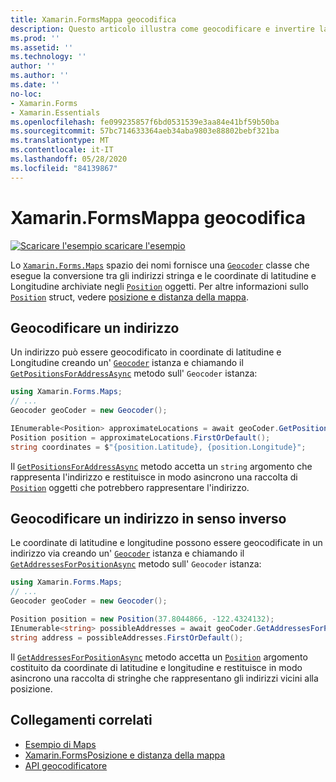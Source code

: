 ```yaml
---
title: Xamarin.FormsMappa geocodifica
description: Questo articolo illustra come geocodificare e invertire la mappa geografica dei dati, usando Xamarin.Forms . Esegue il mapping della classe geocodificar.
ms.prod: ''
ms.assetid: ''
ms.technology: ''
author: ''
ms.author: ''
ms.date: ''
no-loc:
- Xamarin.Forms
- Xamarin.Essentials
ms.openlocfilehash: fe099235857f6bd0531539e3aa84e41bf59b50ba
ms.sourcegitcommit: 57bc714633364aeb34aba9803e88802bebf321ba
ms.translationtype: MT
ms.contentlocale: it-IT
ms.lasthandoff: 05/28/2020
ms.locfileid: "84139867"
---
```

# <a name="xamarinforms-map-geocoding"></a>Xamarin.FormsMappa geocodifica

[![Scaricare ](~/media/shared/download.png) l'esempio scaricare l'esempio](https://docs.microsoft.com/samples/xamarin/xamarin-forms-samples/workingwithmaps)

Lo [`Xamarin.Forms.Maps`](xref:Xamarin.Forms.Maps) spazio dei nomi fornisce una [`Geocoder`](xref:Xamarin.Forms.Maps.Geocoder) classe che esegue la conversione tra gli indirizzi stringa e le coordinate di latitudine e Longitudine archiviate negli [`Position`](xref:Xamarin.Forms.Maps.Position) oggetti. Per altre informazioni sullo [`Position`](xref:Xamarin.Forms.Maps.Position) struct, vedere [posizione e distanza della mappa](position-distance.md).

## <a name="geocode-an-address"></a>Geocodificare un indirizzo

Un indirizzo può essere geocodificato in coordinate di latitudine e Longitudine creando un' [`Geocoder`](xref:Xamarin.Forms.Maps.Geocoder) istanza e chiamando il [`GetPositionsForAddressAsync`](xref:Xamarin.Forms.Maps.Geocoder.GetPositionsForAddressAsync*) metodo sull' `Geocoder` istanza:

```csharp
using Xamarin.Forms.Maps;
// ...
Geocoder geoCoder = new Geocoder();

IEnumerable<Position> approximateLocations = await geoCoder.GetPositionsForAddressAsync("Pacific Ave, San Francisco, California");
Position position = approximateLocations.FirstOrDefault();
string coordinates = $"{position.Latitude}, {position.Longitude}";
```

Il [`GetPositionsForAddressAsync`](xref:Xamarin.Forms.Maps.Geocoder.GetPositionsForAddressAsync*) metodo accetta un `string` argomento che rappresenta l'indirizzo e restituisce in modo asincrono una raccolta di [`Position`](xref:Xamarin.Forms.Maps.Position) oggetti che potrebbero rappresentare l'indirizzo.

## <a name="reverse-geocode-an-address"></a>Geocodificare un indirizzo in senso inverso

Le coordinate di latitudine e longitudine possono essere geocodificate in un indirizzo via creando un' [`Geocoder`](xref:Xamarin.Forms.Maps.Geocoder) istanza e chiamando il [`GetAddressesForPositionAsync`](xref:Xamarin.Forms.Maps.Geocoder.GetAddressesForPositionAsync*) metodo sull' `Geocoder` istanza:

```csharp
using Xamarin.Forms.Maps;
// ...
Geocoder geoCoder = new Geocoder();

Position position = new Position(37.8044866, -122.4324132);
IEnumerable<string> possibleAddresses = await geoCoder.GetAddressesForPositionAsync(position);
string address = possibleAddresses.FirstOrDefault();
```

Il [`GetAddressesForPositionAsync`](xref:Xamarin.Forms.Maps.Geocoder.GetAddressesForPositionAsync*) metodo accetta un [`Position`](xref:Xamarin.Forms.Maps.Position) argomento costituito da coordinate di latitudine e longitudine e restituisce in modo asincrono una raccolta di stringhe che rappresentano gli indirizzi vicini alla posizione.

## <a name="related-links"></a>Collegamenti correlati

- [Esempio di Maps](https://docs.microsoft.com/samples/xamarin/xamarin-forms-samples/workingwithmaps)
- [Xamarin.FormsPosizione e distanza della mappa](position-distance.md)
- [API geocodificatore](xref:Xamarin.Forms.Maps.Geocoder)
